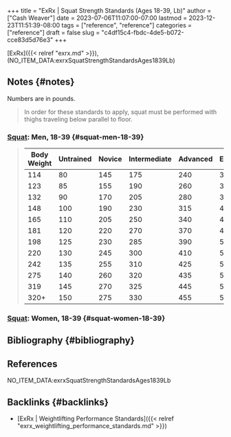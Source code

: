 +++
title = "ExRx | Squat Strength Standards (Ages 18-39, Lb)"
author = ["Cash Weaver"]
date = 2023-07-06T11:07:00-07:00
lastmod = 2023-12-23T11:51:39-08:00
tags = ["reference", "reference"]
categories = ["reference"]
draft = false
slug = "c4df15c4-fbdc-4de5-b072-cce83d5d76e3"
+++

[ExRx]({{< relref "exrx.md" >}}), (NO_ITEM_DATA:exrxSquatStrengthStandardsAges1839Lb)


## Notes {#notes}

Numbers are in pounds.

> In order for these standards to apply, squat must be performed with thighs traveling below parallel to floor.


### [Squat](https://exrx.net/WeightExercises/GluteusMaximus/BBSquat): Men, 18-39 {#squat-men-18-39}

> | Body Weight | Untrained | Novice | Intermediate | Advanced | Elite | World Record |
> |-------------|-----------|--------|--------------|----------|-------|--------------|
> | 114         | 80        | 145    | 175          | 240      | 320   | 528          |
> | 123         | 85        | 155    | 190          | 260      | 345   | 539          |
> | 132         | 90        | 170    | 205          | 280      | 370   | 550          |
> | 148         | 100       | 190    | 230          | 315      | 410   | 583          |
> | 165         | 110       | 205    | 250          | 340      | 445   | 660          |
> | 181         | 120       | 220    | 270          | 370      | 480   | 759          |
> | 198         | 125       | 230    | 285          | 390      | 505   | 803          |
> | 220         | 130       | 245    | 300          | 410      | 530   | 822          |
> | 242         | 135       | 255    | 310          | 425      | 550   | 858          |
> | 275         | 140       | 260    | 320          | 435      | 570   | 902          |
> | 319         | 145       | 270    | 325          | 445      | 580   | 921          |
> | 320+        | 150       | 275    | 330          | 455      | 595   | 1,080        |


### [Squat](https://exrx.net/WeightExercises/GluteusMaximus/BBSquat): Women, 18-39 {#squat-women-18-39}


## Bibliography {#bibliography}

## References

<style>.csl-entry{text-indent: -1.5em; margin-left: 1.5em;}</style><div class="csl-bib-body">
  <div class="csl-entry">NO_ITEM_DATA:exrxSquatStrengthStandardsAges1839Lb</div>
</div>



## Backlinks {#backlinks}

-   [ExRx | Weightlifting Performance Standards]({{< relref "exrx_weightlifting_performance_standards.md" >}})
